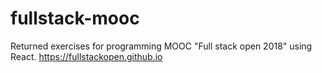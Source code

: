 # fullstack-mooc
Returned exercises for programming MOOC "Full stack open 2018" using React.
https://fullstackopen.github.io
